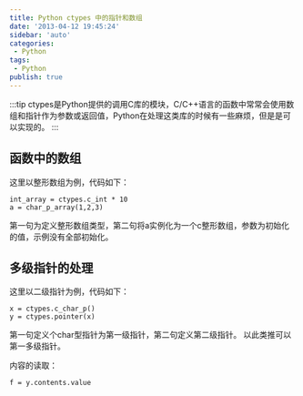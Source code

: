 ```yaml
---
title: Python ctypes 中的指针和数组 
date: '2013-04-12 19:45:24'
sidebar: 'auto'
categories:
 - Python
tags:
 - Python
publish: true
---
```


:::tip
ctypes是Python提供的调用C库的模块，C/C++语言的函数中常常会使用数组和指针作为参数或返回值，Python在处理这类库的时候有一些麻烦，但是是可以实现的。
:::

## 函数中的数组
这里以整形数组为例，代码如下：
```
int_array = ctypes.c_int * 10
a = char_p_array(1,2,3)
```

第一句为定义整形数组类型，第二句将a实例化为一个c整形数组，参数为初始化的值，示例没有全部初始化。

## 多级指针的处理
这里以二级指针为例，代码如下：
```
x = ctypes.c_char_p()
y = ctypes.pointer(x)
```

第一句定义个char型指针为第一级指针，第二句定义第二级指针。
以此类推可以第一多级指针。

内容的读取：
```
f = y.contents.value
```
